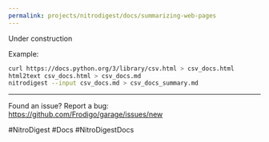 ```yaml
---
permalink: projects/nitrodigest/docs/summarizing-web-pages
---
```

Under construction

Example:

```bash
curl https://docs.python.org/3/library/csv.html > csv_docs.html
html2text csv_docs.html > csv_docs.md
nitrodigest --input csv_docs.md > csv_docs_summary.md
```

---
Found an issue? Report a bug: <https://github.com/Frodigo/garage/issues/new>

#NitroDigest #Docs #NitroDigestDocs
